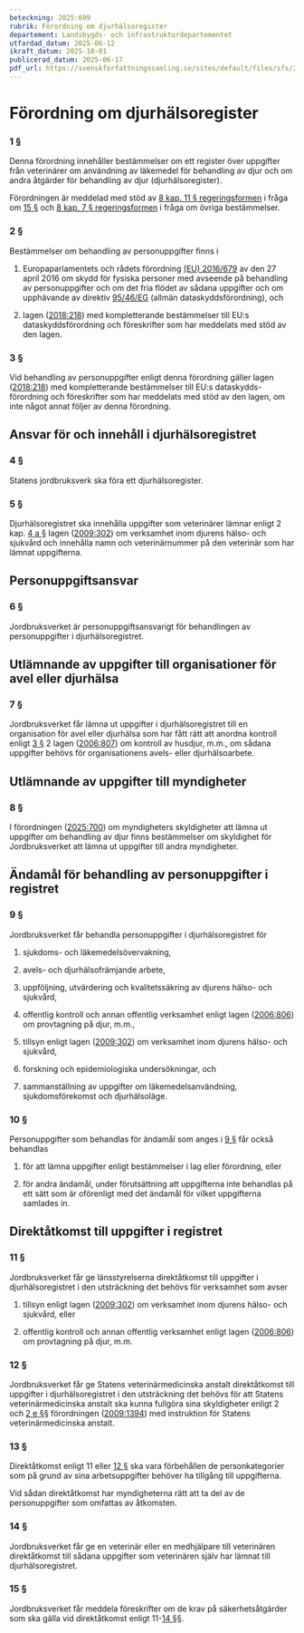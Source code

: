 ```yaml
---
beteckning: 2025:699
rubrik: Förordning om djurhälsoregister
departement: Landsbygds- och infrastrukturdepartementet
utfardad_datum: 2025-06-12
ikraft_datum: 2025-10-01
publicerad_datum: 2025-06-17
pdf_url: https://svenskforfattningssamling.se/sites/default/files/sfs/2025-06/SFS2025-699.pdf
---
```


# Förordning om djurhälsoregister

### 1 §

Denna förordning innehåller bestämmelser om ett register över uppgifter från veterinärer om användning av läkemedel för behandling av djur och om andra åtgärder för behandling av djur (djurhälsoregister).

Förordningen är meddelad med stöd av [8 kap. 11 § regeringsformen](https://selex.se/eli/sfs/1974/152#kap8.11) i fråga om [15 §](#15) och [8 kap. 7 § regeringsformen](https://selex.se/eli/sfs/1974/152#kap8.7) i fråga om övriga bestämmelser.

### 2 §

Bestämmelser om behandling av personuppgifter finns i

1. Europaparlamentets och rådets förordning [(EU) 2016/679](https://eur-lex.europa.eu/legal-content/SV/ALL/?uri=celex%3A32016R0679) av den 27 april 2016 om skydd för fysiska personer med avseende på behandling av personuppgifter och om det fria flödet av sådana uppgifter och om upphävande av direktiv [95/46/EG](https://eur-lex.europa.eu/legal-content/SV/ALL/?uri=celex%3A31995L0046) (allmän dataskyddsförordning), och

2. lagen ([2018:218](https://selex.se/eli/sfs/2018/218)) med kompletterande bestämmelser till EU:s dataskyddsförordning och föreskrifter som har meddelats med stöd av den lagen.

### 3 §

Vid behandling av personuppgifter enligt denna förordning gäller lagen ([2018:218](https://selex.se/eli/sfs/2018/218)) med kompletterande bestämmelser till EU:s dataskydds-förordning och föreskrifter som har meddelats med stöd av den lagen, om inte något annat följer av denna förordning.

## Ansvar för och innehåll i djurhälsoregistret

### 4 §

Statens jordbruksverk ska föra ett djurhälsoregister.

### 5 §

Djurhälsoregistret ska innehålla uppgifter som veterinärer lämnar enligt 2 kap. [4 a §](#kap2.4a) lagen ([2009:302](https://selex.se/eli/sfs/2009/302)) om verksamhet inom djurens hälso- och sjukvård och innehålla namn och veterinärnummer på den veterinär som har lämnat uppgifterna.

## Personuppgiftsansvar

### 6 §

Jordbruksverket är personuppgiftsansvarigt för behandlingen av personuppgifter i djurhälsoregistret.

## Utlämnande av uppgifter till organisationer för avel eller djurhälsa

### 7 §

Jordbruksverket får lämna ut uppgifter i djurhälsoregistret till en organisation för avel eller djurhälsa som har fått rätt att anordna kontroll enligt [3 §](#3) 2 lagen ([2006:807](https://selex.se/eli/sfs/2006/807)) om kontroll av husdjur, m.m., om sådana uppgifter behövs för organisationens avels- eller djurhälsoarbete.

## Utlämnande av uppgifter till myndigheter

### 8 §

I förordningen ([2025:700](https://selex.se/eli/sfs/2025/700)) om myndigheters skyldigheter att lämna ut uppgifter om behandling av djur finns bestämmelser om skyldighet för Jordbruksverket att lämna ut uppgifter till andra myndigheter.

## Ändamål för behandling av personuppgifter i registret

### 9 §

Jordbruksverket får behandla personuppgifter i djurhälsoregistret för

1. sjukdoms- och läkemedelsövervakning,

2. avels- och djurhälsofrämjande arbete,

3. uppföljning, utvärdering och kvalitetssäkring av djurens hälso- och sjukvård,

4. offentlig kontroll och annan offentlig verksamhet enligt lagen ([2006:806](https://selex.se/eli/sfs/2006/806)) om provtagning på djur, m.m.,

5. tillsyn enligt lagen ([2009:302](https://selex.se/eli/sfs/2009/302)) om verksamhet inom djurens hälso- och sjukvård,

6. forskning och epidemiologiska undersökningar, och

7. sammanställning av uppgifter om läkemedelsanvändning, sjukdomsförekomst och djurhälsoläge.

### 10 §

Personuppgifter som behandlas för ändamål som anges i [9 §](#9) får också behandlas

1. för att lämna uppgifter enligt bestämmelser i lag eller förordning, eller

2. för andra ändamål, under förutsättning att uppgifterna inte behandlas på ett sätt som är oförenligt med det ändamål för vilket uppgifterna samlades in.

## Direktåtkomst till uppgifter i registret

### 11 §

Jordbruksverket får ge länsstyrelserna direktåtkomst till uppgifter i djurhälsoregistret i den utsträckning det behövs för verksamhet som avser

1. tillsyn enligt lagen ([2009:302](https://selex.se/eli/sfs/2009/302)) om verksamhet inom djurens hälso- och sjukvård, eller

2. offentlig kontroll och annan offentlig verksamhet enligt lagen ([2006:806](https://selex.se/eli/sfs/2006/806)) om provtagning på djur, m.m.

### 12 §

Jordbruksverket får ge Statens veterinärmedicinska anstalt direktåtkomst till uppgifter i djurhälsoregistret i den utsträckning det behövs för att Statens veterinärmedicinska anstalt ska kunna fullgöra sina skyldigheter enligt 2 och [2 e §](#2e)§ förordningen ([2009:1394](https://selex.se/eli/sfs/2009/1394)) med instruktion för Statens veterinärmedicinska anstalt.

### 13 §

Direktåtkomst enligt 11 eller [12 §](#12) ska vara förbehållen de personkategorier som på grund av sina arbetsuppgifter behöver ha tillgång till uppgifterna.

Vid sådan direktåtkomst har myndigheterna rätt att ta del av de personuppgifter som omfattas av åtkomsten.

### 14 §

Jordbruksverket får ge en veterinär eller en medhjälpare till veterinären direktåtkomst till sådana uppgifter som veterinären själv har lämnat till djurhälsoregistret.

### 15 §

Jordbruksverket får meddela föreskrifter om de krav på säkerhetsåtgärder som ska gälla vid direktåtkomst enligt 11-[14 §](#14)§.